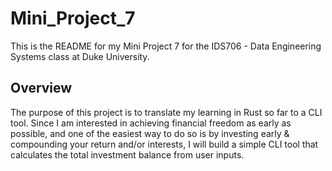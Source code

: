 # Mini_Project_7


This is the README for my Mini Project 7 for the IDS706 - Data Engineering Systems class at Duke University.

## Overview
The purpose of this project is to translate my learning in Rust so far to a CLI tool. Since I am interested in achieving financial freedom
as early as possible, and one of the easiest way to do so is by investing early & compounding your return and/or interests, I will build a
simple CLI tool that calculates the total investment balance from user inputs.
